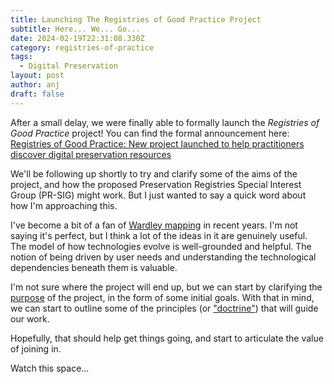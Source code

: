 ```yaml
---
title: Launching The Registries of Good Practice Project
subtitle: Here... We... Go...
date: 2024-02-19T22:31:08.330Z
category: registries-of-practice
tags:
  - Digital Preservation
layout: post
author: anj
draft: false
---
```

After a small delay, we were finally able to formally launch the _Registries of Good Practice_ project! You can find the formal announcement here: [Registries of Good Practice: New project launched to help practitioners discover digital preservation resources](https://www.dpconline.org/news/registries-of-good-practice)

We'll be following up shortly to try and clarify some of the aims of the project, and how the proposed Preservation Registries Special Interest Group (PR-SIG) might work. But I just wanted to say a quick word about how I'm approaching this.

I've become a bit of a fan of [Wardley mapping](https://learnwardleymapping.com/introduction/) in recent years. I'm not saying it's perfect, but I think a lot of the ideas in it are genuinely useful. The model of how technologies evolve is well-grounded and helpful. The notion of being driven by user needs and understanding the technological dependencies beneath them is valuable.

I'm not sure where the project will end up, but we can start by clarifying the [purpose](https://learnwardleymapping.com/purpose/) of the project, in the form of some initial goals.  With that in mind, we can start to outline some of the principles (or ["doctrine"](https://learnwardleymapping.com/doctrine/)) that will guide our work.

Hopefully, that should help get things going, and start to articulate the value of joining in.

Watch this space...
